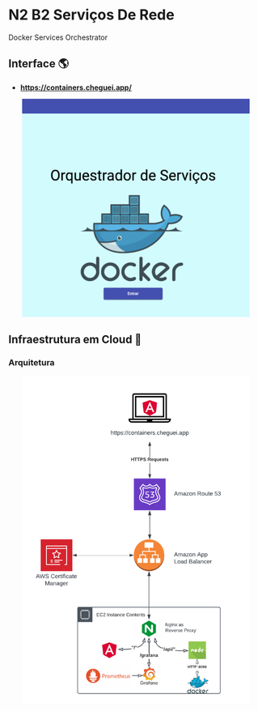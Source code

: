 # N2 B2 Serviços De Rede
Docker Services Orchestrator

## Interface :earth_americas:

- **https://containers.cheguei.app/**


<p align="center">
  <a href="./docs/login.png">
    <img alt="Made by Christian Seki" src="./docs/login.png" width="450px">
  </a>
</p>

## Infraestrutura em Cloud :scroll:

### Arquitetura

<p align="center">
  <a href="./docs/architecture.png">
    <img alt="Made by Christian Seki" src="./docs/architecture.png" width="450px">
  </a>
</p>
